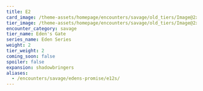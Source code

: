 ```yaml
---
title: E2
card_image: /theme-assets/homepage/encounters/savage/old_tiers/Image@2x.png
tier_image: /theme-assets/homepage/encounters/savage/old_tiers/Image@2x.png
encounter_category: savage
tier_name: Eden's Gate
series_name: Eden Series
weight: 2
tier_weight: 2
coming_soon: false
spoiler: false
expansion: shadowbringers
aliases:
  - /encounters/savage/edens-promise/e12s/
---
```

